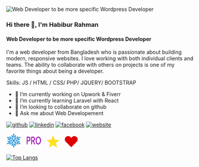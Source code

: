 ![Web Developer to be more specific Wordpress Developer](https://scontent.fdac5-2.fna.fbcdn.net/v/t1.6435-9/79849300_2437510723138605_1933815849727033344_n.jpg?_nc_cat=101&cb=c578a115-c1c39920&ccb=1-5&_nc_sid=e3f864&_nc_eui2=AeFx-OT44b9LiO_DHMJFM_YYYDJiZtxFiCRgMmJm3EWIJDfgmSDtsjvQRwBXSLvjYztlnSVE_42jwAhrtcxVMsGG&_nc_ohc=Ha-r3LuZU7EAX932ipo&_nc_ht=scontent.fdac5-2.fna&oh=d55198394a53b7aec53f218a53d5c10f&oe=61D337DD)



### Hi there 👋, I'm Habibur Rahman
#### Web Developer to be more specific Wordpress Developer

 I'm a web developer from Bangladesh who is passionate about building modern, responsive websites. I love working with both individual clients and teams. The ability to collaborate with others on projects is one of my favorite things about being a developer.

Skills:  JS / HTML / CSS/ PHP/ JQUERY/ BOOTSTRAP 

- 🔭 I’m currently working on Upwork & Fiverr 
- 🌱 I’m currently learning Laravel with React 
- 👯 I’m looking to collaborate on github 
- 💬 Ask me about Web Developement 


[<img src='https://cdn.jsdelivr.net/npm/simple-icons@3.0.1/icons/github.svg' alt='github' height='40'>](https://github.com/https://github.com/wpfreeguides)  [<img src='https://cdn.jsdelivr.net/npm/simple-icons@3.0.1/icons/linkedin.svg' alt='linkedin' height='40'>](https://www.linkedin.com/in/https://www.linkedin.com/in/habib2255//)  [<img src='https://cdn.jsdelivr.net/npm/simple-icons@3.0.1/icons/facebook.svg' alt='facebook' height='40'>](https://www.facebook.com/https://www.facebook.com/habibr.neloy/)  [<img src='https://cdn.jsdelivr.net/npm/simple-icons@3.0.1/icons/icloud.svg' alt='website' height='40'>](https://prowebsolutions.us)  

<a href='https://archiveprogram.github.com/'><img src='https://raw.githubusercontent.com/acervenky/animated-github-badges/master/assets/acbadge.gif' width='40' height='40'></a> <a href='https://github.com/pricing'><img src='https://raw.githubusercontent.com/acervenky/animated-github-badges/master/assets/pro.gif' width='40' height='40'></a> <a href='https://stars.github.com/'><img src='https://raw.githubusercontent.com/acervenky/animated-github-badges/master/assets/starbadge.gif' width='35' height='35'></a> <a href='https://docs.github.com/en/github/supporting-the-open-source-community-with-github-sponsors'><img src='https://raw.githubusercontent.com/acervenky/animated-github-badges/master/assets/sponsorbadge.gif' width='35' height='35'></a> 



[![Top Langs](https://github-readme-stats.vercel.app/api/top-langs/?username=https://github.com/wpfreeguides)](https://github.com/anuraghazra/github-readme-stats)



